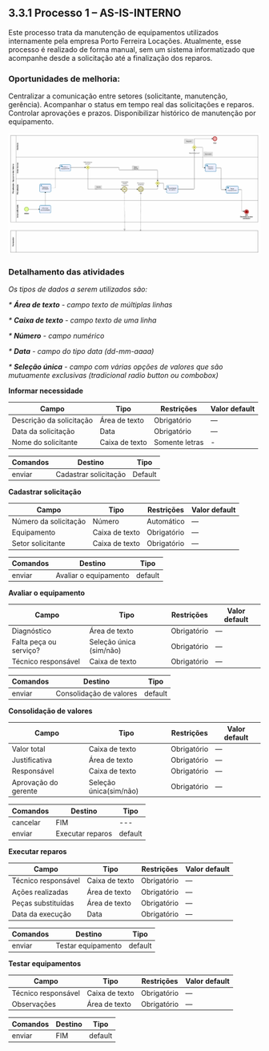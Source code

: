 ## 3.3.1 Processo 1 – AS-IS-INTERNO

Este processo trata da manutenção de equipamentos utilizados internamente pela empresa Porto Ferreira Locações. Atualmente, esse processo é realizado de forma manual, sem um sistema informatizado que acompanhe desde a solicitação até a finalização dos reparos.

### Oportunidades de melhoria:

Centralizar a comunicação entre setores (solicitante, manutenção, gerência).
Acompanhar o status em tempo real das solicitações e reparos.
Controlar aprovações e prazos.
Disponibilizar histórico de manutenção por equipamento.
 
![Exemplo de um Modelo BPMN do PROCESSO 1](../images/as-is-interno.png "Modelo BPMN do Processo 1.")

### Detalhamento das atividades

_Os tipos de dados a serem utilizados são:_

_* **Área de texto** - campo texto de múltiplas linhas_

_* **Caixa de texto** - campo texto de uma linha_

_* **Número** - campo numérico_

_* **Data** - campo do tipo data (dd-mm-aaaa)_

_* **Seleção única** - campo com várias opções de valores que são mutuamente exclusivas (tradicional radio button ou combobox)_


**Informar necessidade**

| **Campo**       | **Tipo**         | **Restrições** | **Valor default** |
| ---             | ---              | ---            | ---               |
| Descrição da solicitação | Área de texto  |   Obrigatório             |        —           |
| Data da solicitação | 	Data  |   Obrigatório             |        —           |
| Nome do solicitante | Caixa de texto  |  	Somente letras           |        -         |


| **Comandos**         |  **Destino**                   | **Tipo** |
| ---                  | ---                            | ---               |
| enviar | Cadastrar solicitação  | Default |




**Cadastrar solicitação**

| **Campo**       | **Tipo**         | **Restrições** | **Valor default** |
| ---             | ---              | ---            | ---               |
| Número da solicitação | 	Número  |        	Automático        |          —        |
|         Equipamento       |           Caixa de texto       |      	Obrigatório      |        —           |
|         Setor solicitante       |           Caixa de texto       |      	Obrigatório      |        —           |

| **Comandos**         |  **Destino**                   | **Tipo**          |
| ---                  | ---                            | ---               |
| enviar | Avaliar o equipamento  | default | 




**Avaliar o equipamento**

| **Campo**       | **Tipo**         | **Restrições** | **Valor default** |
| ---             | ---              | ---            | ---               |
|         Diagnóstico       |           Área de texto       |      	Obrigatório      |        —           |
|         Falta peça ou serviço?       |           Seleção única (sim/não)       |      	Obrigatório      |        —           |
|         Técnico responsável      |           Caixa de texto       |      	Obrigatório      |        —           |

| **Comandos**         |  **Destino**                   | **Tipo**          |
| ---                  | ---                            | ---               |
| enviar | Consolidação de valores  | default |




**Consolidação de valores**

| **Campo**       | **Tipo**         | **Restrições** | **Valor default** |
| ---             | ---              | ---            | ---               |
|         Valor total       |           Caixa de texto       |      	Obrigatório      |        —           |
|         Justificativa       |          Área de texto      |      	Obrigatório      |        —           |
|         Responsável      |           Caixa de texto       |      	Obrigatório      |        —           |
|         Aprovação do gerente      |           Seleção única(sim/não)       |      	Obrigatório      |        —           |

| **Comandos**         |  **Destino**                   | **Tipo**          |
| ---                  | ---                            | ---               |
| cancelar                | FIM                           | ---               |
| enviar | Executar reparos  | default |




**Executar reparos**

| **Campo**       | **Tipo**         | **Restrições** | **Valor default** |
| ---             | ---              | ---            | ---               |
|         Técnico responsável      |           Caixa de texto       |      	Obrigatório      |        —           |
|         Ações realizadas      |          Área de texto     |      	Obrigatório      |        —           |
|         Peças substituídas      |           Área de texto       |      	Obrigatório      |        —           |
|         Data da execução    |          Data       |      	Obrigatório      |        —           |

| **Comandos**         |  **Destino**                   | **Tipo**          |
| ---                  | ---                            | ---               |
| enviar | Testar equipamento  | default |




**Testar equipamentos**

| **Campo**       | **Tipo**         | **Restrições** | **Valor default** |
| ---             | ---              | ---            | ---               |
|         Técnico responsável      |           Caixa de texto       |      	Obrigatório      |        —           |
|         Observações    |          Área de texto     |      	Obrigatório      |        —           |

| **Comandos**         |  **Destino**                   | **Tipo**          |
| ---                  | ---                            | ---               |
| enviar | FIM  | default |

